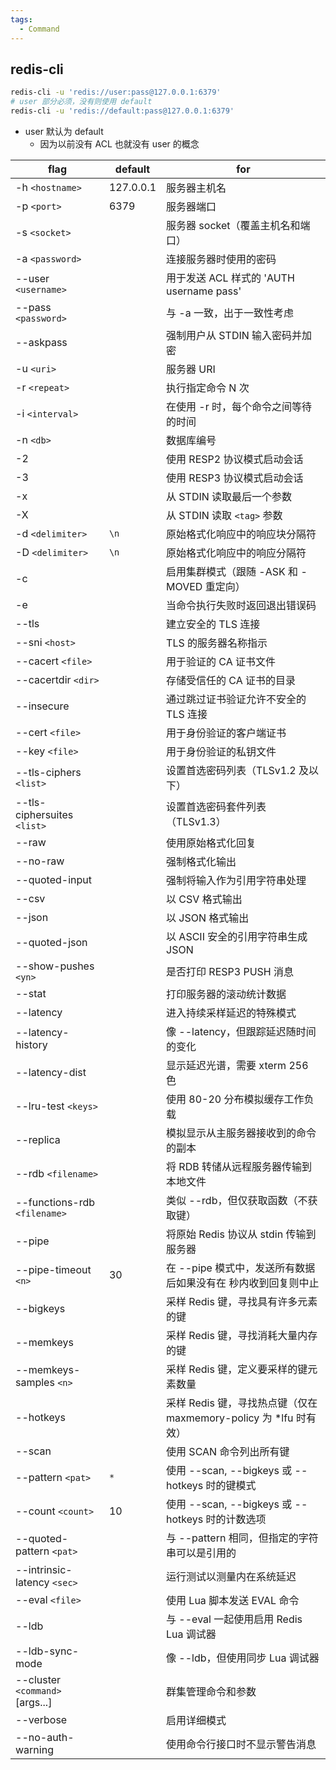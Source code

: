 ```yaml
---
tags:
  - Command
---
```


## redis-cli

```bash
redis-cli -u 'redis://user:pass@127.0.0.1:6379'
# user 部分必须，没有则使用 default
redis-cli -u 'redis://default:pass@127.0.0.1:6379'
```

- user 默认为 default
  - 因为以前没有 ACL 也就没有 user 的概念

| flag                            | default   | for                                                                |
| ------------------------------- | --------- | ------------------------------------------------------------------ |
| -h `<hostname>`                 | 127.0.0.1 | 服务器主机名                                                       |
| -p `<port>`                     | 6379      | 服务器端口                                                         |
| -s `<socket>`                   |           | 服务器 socket（覆盖主机名和端口）                                  |
| -a `<password>`                 |           | 连接服务器时使用的密码                                             |
| --user `<username>`             |           | 用于发送 ACL 样式的 'AUTH username pass'                           |
| --pass `<password>`             |           | 与 -a 一致，出于一致性考虑                                         |
| --askpass                       |           | 强制用户从 STDIN 输入密码并加密                                    |
| -u `<uri>`                      |           | 服务器 URI                                                         |
| -r `<repeat>`                   |           | 执行指定命令 N 次                                                  |
| -i `<interval>`                 |           | 在使用 -r 时，每个命令之间等待的时间                               |
| -n `<db>`                       |           | 数据库编号                                                         |
| -2                              |           | 使用 RESP2 协议模式启动会话                                        |
| -3                              |           | 使用 RESP3 协议模式启动会话                                        |
| -x                              |           | 从 STDIN 读取最后一个参数                                          |
| -X                              |           | 从 STDIN 读取 `<tag>` 参数                                         |
| -d `<delimiter>`                | `\n`      | 原始格式化响应中的响应块分隔符                                     |
| -D `<delimiter>`                | `\n`      | 原始格式化响应中的响应分隔符                                       |
| -c                              |           | 启用集群模式（跟随 -ASK 和 -MOVED 重定向）                         |
| -e                              |           | 当命令执行失败时返回退出错误码                                     |
| --tls                           |           | 建立安全的 TLS 连接                                                |
| --sni `<host>`                  |           | TLS 的服务器名称指示                                               |
| --cacert `<file>`               |           | 用于验证的 CA 证书文件                                             |
| --cacertdir `<dir>`             |           | 存储受信任的 CA 证书的目录                                         |
| --insecure                      |           | 通过跳过证书验证允许不安全的 TLS 连接                              |
| --cert `<file>`                 |           | 用于身份验证的客户端证书                                           |
| --key `<file>`                  |           | 用于身份验证的私钥文件                                             |
| --tls-ciphers `<list>`          |           | 设置首选密码列表（TLSv1.2 及以下）                                 |
| --tls-ciphersuites `<list>`     |           | 设置首选密码套件列表（TLSv1.3）                                    |
| --raw                           |           | 使用原始格式化回复                                                 |
| --no-raw                        |           | 强制格式化输出                                                     |
| --quoted-input                  |           | 强制将输入作为引用字符串处理                                       |
| --csv                           |           | 以 CSV 格式输出                                                    |
| --json                          |           | 以 JSON 格式输出                                                   |
| --quoted-json                   |           | 以 ASCII 安全的引用字符串生成 JSON                                 |
| --show-pushes `<yn>`            |           | 是否打印 RESP3 PUSH 消息                                           |
| --stat                          |           | 打印服务器的滚动统计数据                                           |
| --latency                       |           | 进入持续采样延迟的特殊模式                                         |
| --latency-history               |           | 像 --latency，但跟踪延迟随时间的变化                               |
| --latency-dist                  |           | 显示延迟光谱，需要 xterm 256 色                                    |
| --lru-test `<keys>`             |           | 使用 80-20 分布模拟缓存工作负载                                    |
| --replica                       |           | 模拟显示从主服务器接收到的命令的副本                               |
| --rdb `<filename>`              |           | 将 RDB 转储从远程服务器传输到本地文件                              |
| --functions-rdb `<filename>`    |           | 类似 --rdb，但仅获取函数（不获取键）                               |
| --pipe                          |           | 将原始 Redis 协议从 stdin 传输到服务器                             |
| --pipe-timeout `<n>`            | 30        | 在 --pipe 模式中，发送所有数据后如果没有在 <n> 秒内收到回复则中止  |
| --bigkeys                       |           | 采样 Redis 键，寻找具有许多元素的键                                |
| --memkeys                       |           | 采样 Redis 键，寻找消耗大量内存的键                                |
| --memkeys-samples `<n>`         |           | 采样 Redis 键，定义要采样的键元素数量                              |
| --hotkeys                       |           | 采样 Redis 键，寻找热点键（仅在 maxmemory-policy 为 \*lfu 时有效） |
| --scan                          |           | 使用 SCAN 命令列出所有键                                           |
| --pattern `<pat>`               | `*`       | 使用 --scan, --bigkeys 或 --hotkeys 时的键模式                     |
| --count `<count>`               | 10        | 使用 --scan, --bigkeys 或 --hotkeys 时的计数选项                   |
| --quoted-pattern `<pat>`        |           | 与 --pattern 相同，但指定的字符串可以是引用的                      |
| --intrinsic-latency `<sec>`     |           | 运行测试以测量内在系统延迟                                         |
| --eval `<file>`                 |           | 使用 Lua 脚本发送 EVAL 命令                                        |
| --ldb                           |           | 与 --eval 一起使用启用 Redis Lua 调试器                            |
| --ldb-sync-mode                 |           | 像 --ldb，但使用同步 Lua 调试器                                    |
| --cluster `<command>` [args...] |           | 群集管理命令和参数                                                 |
| --verbose                       |           | 启用详细模式                                                       |
| --no-auth-warning               |           | 使用命令行接口时不显示警告消息                                     |

